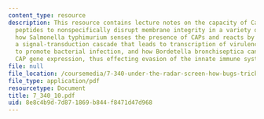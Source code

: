 ```yaml
---
content_type: resource
description: This resource contains lecture notes on the capacity of Cationic antimicrobial
  peptides to nonspecifically disrupt membrane integrity in a variety of microorganisms,
  how Salmonella typhimurium senses the presence of CAPs and reacts by initiating
  a signal-transduction cascade that leads to transcription of virulence gene-products
  to promote bacterial infection, and how Bordetella bronchiseptica can attenuate
  CAP gene expression, thus effecting evasion of the innate immune system.
file: null
file_location: /coursemedia/7-340-under-the-radar-screen-how-bugs-trick-our-immune-defenses-spring-2007/8e8c4b9d7d871869b844f8471d47d968_7_340_10.pdf
file_type: application/pdf
resourcetype: Document
title: 7_340_10.pdf
uid: 8e8c4b9d-7d87-1869-b844-f8471d47d968
---
```

